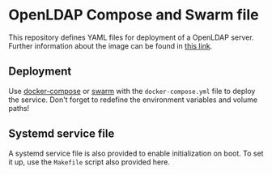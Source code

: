 # OpenLDAP Compose and Swarm file

This repository defines YAML files for deployment of a OpenLDAP server. Further information about the image can be found in [this link](https://github.com/osixia/docker-openldap).

## Deployment

Use [docker-compose](https://docs.docker.com/compose/) or [swarm](https://docs.docker.com/engine/swarm/) with the `docker-compose.yml` file to deploy the service. Don't forget to redefine the environment variables and volume paths!

## Systemd service file

A systemd service file is also provided to enable initialization on boot. To set it up, use the `Makefile` script also provided here.
